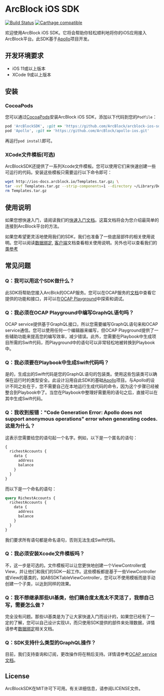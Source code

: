 # ArcBlock iOS SDK

[![Build Status](https://travis-ci.com/ArcBlock/arcblock-ios-sdk.svg?token=qqAgewfANpc6odwwyKWa&branch=master)](https://travis-ci.com/ArcBlock/arcblock-ios-sdk)
[![Carthage compatible](https://img.shields.io/badge/Carthage-compatible-4BC51D.svg?style=flat)](https://github.com/Carthage/Carthage)
<!-- [![Version](https://img.shields.io/cocoapods/v/ArcBlockSDK.svg?style=flat)](http://cocoapods.org/pods/ArcBlockSDK)
[![License](https://img.shields.io/cocoapods/l/ArcBlockSDK.svg?style=flat)](http://cocoapods.org/pods/ArcBlockSDK)
[![Platform](https://img.shields.io/cocoapods/p/ArcBlockSDK.svg?style=flat)](http://cocoapods.org/pods/ArcBlockSDK) -->

欢迎使用ArcBlock iOS SDK。它将会帮助你轻松顺利地将你的iOS应用接入ArcBlock平台。此SDK基于[Apollo](https://github.com/apollographql/apollo-ios)项目开发。

## 开发环境要求
* iOS 11或以上版本
* XCode 9或以上版本

## 安装

### CocoaPods
您可以通过[CocoaPods](http://cocoapods.org)安装ArcBlock iOS SDK，添加以下代码到您的`Podfile`：

```ruby
pod 'ArcBlockSDK', :git => 'https://github.com/ArcBlock/arcblock-ios-sdk.git'
pod 'Apollo', :git => 'https://github.com/ArcBlock/apollo-ios.git'
```

再运行`pod install`即可。

### XCode文件模板(可选)

ArcBlockSDK还提供了一系列Xcode文件模板。您可以使用它们来快速创建一些可运行的代码。安装这些模板只需要运行以下命令即可：

``` bash
wget http://ios-docs.arcblock.io/Templates.tar.gz; \
tar -xvf Templates.tar.gz --strip-components=1 --directory ~/Library/Developer/Xcode/Templates/File\ Templates/; \
rm Templates.tar.gz
```

## 使用说明

如果您想快速入门，请阅读我们的[快速入门文档](https://github.com/ArcBlock/arcblock-ios-sdk/blob/master/QuickStart.CN.md)。这篇文档将会为您介绍最简单的连接到ArcBlock平台的方法。

如果您希望更灵活地使用我们的SDK，我们也准备了一些底层部件的相关使用说明。您可以阅读[数据绑定](https://github.com/ArcBlock/arcblock-ios-sdk/blob/master/DataBinding.CN.md), [客户端](https://github.com/ArcBlock/arcblock-ios-sdk/blob/master/Client.CN.md)文档查看相关使用说明。另外也可以查看我们的[类参考](http://ios-docs.arcblock.io/)

## 常见问题

### Q：我可以用这个SDK做什么？

此SDK将帮助您接入ArcBlck的OCAP服务。您可以在OCAP服务的[文档](https://ocap.arcblock.io/docs)中查看它提供的功能和接口，并可以在[OCAP Playground](https://ocap.arcblock.io/docs)中探索和调试。

### Q：我必须在OCAP Playground中编写GraphQL语句吗？

OCAP service提供基于GraphQL接口，所以您需要编写GraphQL语句来和OCAP service通信。您可以使用任何一个编辑器来编写，但OCAP Playground提供了一些辅助功能来提高您的编写效率，减少错误。此外，您需要在Playbook中生成项目所需的Swift代码，而Playground中的语句可以非常轻松地被转换到Playbook中。

### Q：我必须要在Playbook中生成Swift代码吗？

是的，生成出的Swift代码是您的GraphQL语句的包装类。使用这些包装类可以确保在运行时的类型安全。此设计沿用自此SDK的基础[Apollo]((https://github.com/apollographql/apollo-ios))项目。与Apollo的设计不同之处在于，您不需要自己在本地运行生成代码的命令，因为这个步骤已经被整合到Playbook中了。当您在Playbook中整理好需要用的语句之后，直接可以在其中生成Swift代码。

### Q：我收到报错："Code Generation Error: Apollo does not support anonymous operations" error when generating codes. 这是为什么？

这表示您需要给您的语句起一个名字。例如，以下是一个匿名的语句：
```graphql
{
  richestAccounts {
    data {
      address
      balance
    }
  }
}

```
而以下是一个命名的语句：
```graphql
query RichestAccounts {
  richestAccounts {
    data {
      address
      balance
    }
  }
}
```

我们要求所有语句都是命名语句，否则无法生成Swift代码。

### Q：我必须安装Xcode文件模板吗？

不，这一步是可选的。文件模板可以让您更快地创建一个ViewController或View，并让他们和我们的SDK一起工作。这些模板都是基于一些ViewController或View的基类的，如ABSDKTableViewController，您可以不使用模板而是手动创建一个子类，以达到同样的效果。

### Q：我不想继承那些UI基类，他们耦合度太高太不灵活了，我想自己写，需要怎么做？

完全没有问题。那些UI基类是为了让大家快速入门而设计的，如果您已经有了一定的了解，您可以自己设计实现UI，而只使用SDK提供的部件来处理数据，详情请参考[数据绑定](https://github.com/ArcBlock/arcblock-ios-sdk/blob/master/DataBinding.CN.md)相关文档。

### Q：SDK支持什么类型的GraphQL操作？

目前，我们支持查询和订阅，更改操作将在稍后支持。详情请参考[OCAP service文档](https://ocap.arcblock.io/docs)。

## License

ArcBlockSDK在MIT许可下可用。有关详细信息，请参阅LICENSE文件。
